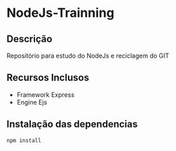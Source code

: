 # NodeJs-Trainning
## Descrição
Repositório para estudo do NodeJs e reciclagem do GIT
## Recursos Inclusos
* Framework Express
* Engine Ejs
## Instalação das dependencias
```
npm install
```